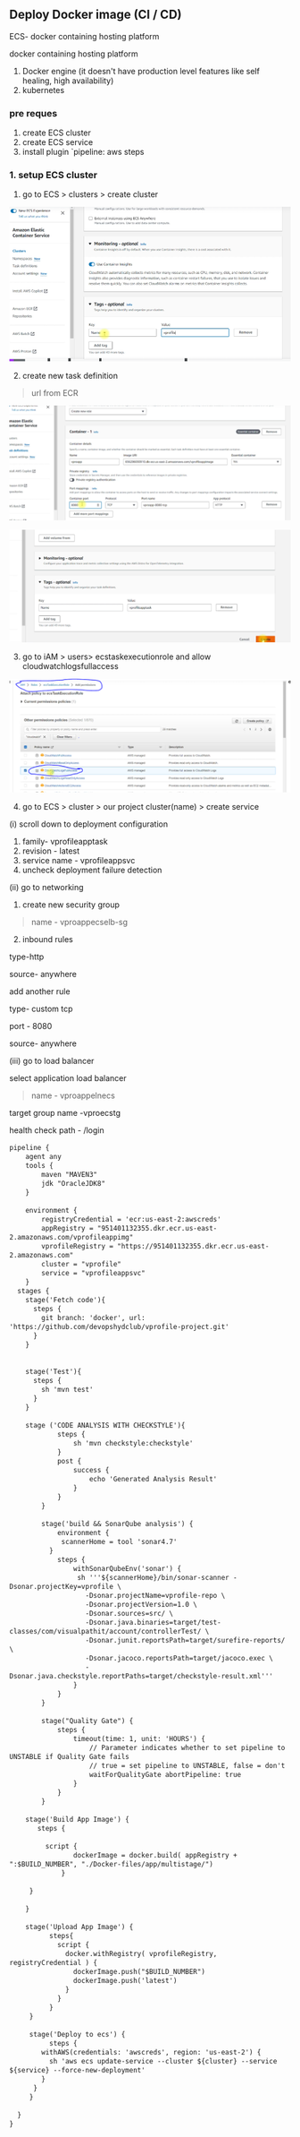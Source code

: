 ## Deploy Docker image (CI / CD)

ECS- docker containing hosting platform

docker containing hosting platform
1. Docker engine (it doesn't have production level features like self healing, high availability)
2. kubernetes

### pre reques
1. create ECS cluster
2. create ECS service
3. install plugin `pipeline: aws steps


### 1. setup ECS cluster
1. go to ECS > clusters > create cluster

![image alt](https://github.com/KarampudiKarthik/Jenkins-Zero-To-Hero/blob/main/my/img/Capture2.PNG?raw=true)

2. create new task definition
> url from ECR

![image alt](https://github.com/KarampudiKarthik/Jenkins-Zero-To-Hero/blob/main/my/img/Capture3.PNG?raw=true)

![image alt](https://github.com/KarampudiKarthik/Jenkins-Zero-To-Hero/blob/main/my/img/Capture4.PNG?raw=true)


3. go to iAM > users> ecstaskexecutionrole and allow cloudwatchlogsfullaccess

![image alt](https://github.com/KarampudiKarthik/Jenkins-Zero-To-Hero/blob/main/my/img/Capture6.PNG?raw=true)

4. go to ECS > cluster > our project cluster(name) > create service
   
(i) scroll down to deployment configuration

1. family- vprofileapptask
2. revision - latest
3. service name - vprofileappsvc
4. uncheck deployment failure detection

(ii) go to networking

1. create new security group
> name - vproappecselb-sg
2. inbound rules

type-http

source- anywhere

add another rule

type- custom tcp

port - 8080

source- anywhere

(iii) go to load balancer

select application load balancer
> name - vproappelnecs

target group name -vproecstg

health check path - /login

```
pipeline {
    agent any
    tools {
	    maven "MAVEN3"
	    jdk "OracleJDK8"
	}

    environment {
        registryCredential = 'ecr:us-east-2:awscreds'
        appRegistry = "951401132355.dkr.ecr.us-east-2.amazonaws.com/vprofileappimg"
        vprofileRegistry = "https://951401132355.dkr.ecr.us-east-2.amazonaws.com"
        cluster = "vprofile"
        service = "vprofileappsvc"
    }
  stages {
    stage('Fetch code'){
      steps {
        git branch: 'docker', url: 'https://github.com/devopshydclub/vprofile-project.git'
      }
    }


    stage('Test'){
      steps {
        sh 'mvn test'
      }
    }

    stage ('CODE ANALYSIS WITH CHECKSTYLE'){
            steps {
                sh 'mvn checkstyle:checkstyle'
            }
            post {
                success {
                    echo 'Generated Analysis Result'
                }
            }
        }

        stage('build && SonarQube analysis') {
            environment {
             scannerHome = tool 'sonar4.7'
          }
            steps {
                withSonarQubeEnv('sonar') {
                 sh '''${scannerHome}/bin/sonar-scanner -Dsonar.projectKey=vprofile \
                   -Dsonar.projectName=vprofile-repo \
                   -Dsonar.projectVersion=1.0 \
                   -Dsonar.sources=src/ \
                   -Dsonar.java.binaries=target/test-classes/com/visualpathit/account/controllerTest/ \
                   -Dsonar.junit.reportsPath=target/surefire-reports/ \
                   -Dsonar.jacoco.reportsPath=target/jacoco.exec \
                   -Dsonar.java.checkstyle.reportPaths=target/checkstyle-result.xml'''
                }
            }
        }

        stage("Quality Gate") {
            steps {
                timeout(time: 1, unit: 'HOURS') {
                    // Parameter indicates whether to set pipeline to UNSTABLE if Quality Gate fails
                    // true = set pipeline to UNSTABLE, false = don't
                    waitForQualityGate abortPipeline: true
                }
            }
        }

    stage('Build App Image') {
       steps {
       
         script {
                dockerImage = docker.build( appRegistry + ":$BUILD_NUMBER", "./Docker-files/app/multistage/")
             }

     }
    
    }

    stage('Upload App Image') {
          steps{
            script {
              docker.withRegistry( vprofileRegistry, registryCredential ) {
                dockerImage.push("$BUILD_NUMBER")
                dockerImage.push('latest')
              }
            }
          }
     }
     
     stage('Deploy to ecs') {
          steps {
        withAWS(credentials: 'awscreds', region: 'us-east-2') {
          sh 'aws ecs update-service --cluster ${cluster} --service ${service} --force-new-deployment'
        }
      }
     }

  }
}
```
